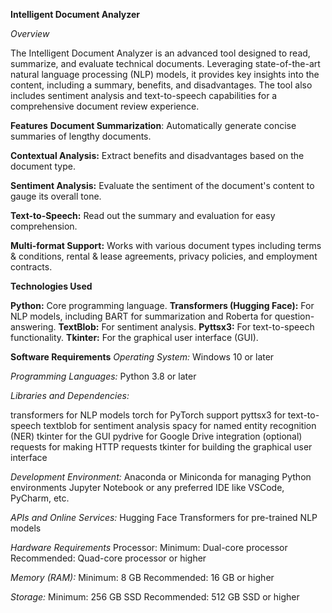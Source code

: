 **Intelligent Document Analyzer**

_Overview_

The Intelligent Document Analyzer is an advanced tool designed to read, summarize, and evaluate technical documents. Leveraging state-of-the-art natural language processing (NLP) models, it provides key insights into the content, including a summary, benefits, and disadvantages. The tool also includes sentiment analysis and text-to-speech capabilities for a comprehensive document review experience.

**Features**
**Document Summarization**: Automatically generate concise summaries of lengthy documents.

**Contextual Analysis:** Extract benefits and disadvantages based on the document type.

**Sentiment Analysis:** Evaluate the sentiment of the document's content to gauge its overall tone.

**Text-to-Speech:** Read out the summary and evaluation for easy comprehension.

**Multi-format Support:** Works with various document types including terms & conditions, rental & lease agreements, privacy policies, and employment contracts.

**Technologies Used**

**Python:** Core programming language.
**Transformers (Hugging Face):** For NLP models, including BART for summarization and Roberta for question-answering.
**TextBlob:** For sentiment analysis.
**Pyttsx3:** For text-to-speech functionality.
**Tkinter:** For the graphical user interface (GUI).


**Software Requirements**
_Operating System:_
Windows 10 or later

_Programming Languages:_
Python 3.8 or later

_Libraries and Dependencies:_

transformers for NLP models
torch for PyTorch support
pyttsx3 for text-to-speech
textblob for sentiment analysis
spacy for named entity recognition (NER)
tkinter for the GUI
pydrive for Google Drive integration (optional)
requests for making HTTP requests
tkinter for building the graphical user interface

_Development Environment:_
Anaconda or Miniconda for managing Python environments
Jupyter Notebook or any preferred IDE like VSCode, PyCharm, etc.

_APIs and Online Services:_
Hugging Face Transformers for pre-trained NLP models

_Hardware Requirements_
Processor:
Minimum: Dual-core processor
Recommended: Quad-core processor or higher

_Memory (RAM):_
Minimum: 8 GB
Recommended: 16 GB or higher

_Storage:_
Minimum: 256 GB SSD
Recommended: 512 GB SSD or higher
